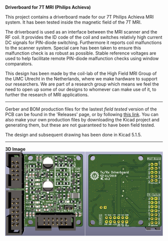 **Driverboard for 7T MRI (Philips Achieva)**


This project contains a driverboard made for our 7T Philips Achieva MRI system. It has been tested inside the magnetic field of the 7T MRI. 

The driverboard is used as an interface between the MRI scanner and the RF coil. It provides the ID code of the coil and switches relativly high current DC signals for PIN-diode switching. Furthermore it reports coil malfunctions to the scanner system. Special care has been taken to ensure this malfunction check is as robust as possible. Stable reference voltages are used to help facilitate remote PIN-diode malfunction checks using window comparators.



This design has been made by the coil-lab of the High Field MRI Group of the UMC Utrecht in the Netherlands, where we make hardware to support our researchers. We are part of a research group which means we feel the need to open up some of our designs to whomever can make use of it, to further the research of MRI applications.

---

Gerber and BOM production files for the lastest _field tested_ version of the PCB can be found in the 'Releases' page, or by following [this link](/releases/latest). 
You can also make your own production files by downloading the Kicad project and generating them, but these are not guaranteed to have been field tested.


The design and subsequent drawing has been done in Kicad 5.1.5.

---

**3D Image**
<img src="Images/3D.png?raw=true"/>
